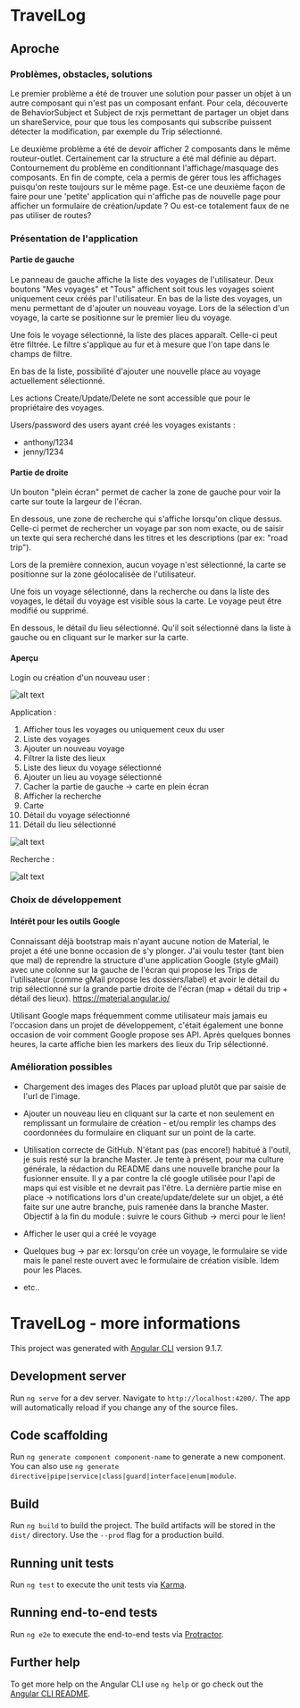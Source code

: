 # TravelLog

## Aproche

### Problèmes, obstacles, solutions
Le premier problème a été de trouver une solution pour passer un objet à un autre composant qui n'est pas un composant enfant. 
Pour cela, découverte de BehaviorSubject et Subject de rxjs permettant de partager un objet dans un shareService, pour que tous les composants qui subscribe puissent détecter la modification, par exemple du Trip sélectionné. 

Le deuxième problème a été de devoir afficher 2 composants dans le même routeur-outlet. Certainement car la structure a été mal définie au départ. 
Contournement du problème en conditionnant l'affichage/masquage des composants. 
En fin de compte, cela a permis de gérer tous les affichages puisqu'on reste toujours sur le même page. 
Est-ce une deuxième façon de faire pour une 'petite' application qui n'affiche pas de nouvelle page pour afficher un formulaire de création/update ? Ou est-ce totalement faux de ne pas utiliser de routes?



### Présentation de l'application
#### Partie de gauche 
Le panneau de gauche affiche la liste des voyages de l'utilisateur. 
Deux boutons "Mes voyages" et "Tous" affichent soit tous les voyages soient uniquement ceux créés par l'utilisateur. 
En bas de la liste des voyages, un menu permettant de d'ajouter un nouveau voyage. 
Lors de la sélection d'un voyage, la carte se positionne sur le premier lieu du voyage. 


Une fois le voyage sélectionné, la liste des places apparaît. 
Celle-ci peut être filtrée. Le filtre s'applique au fur et à mesure que l'on tape dans le champs de filtre. 

En bas de la liste, possibilité d'ajouter une nouvelle place au voyage actuellement sélectionné. 

Les actions Create/Update/Delete ne sont accessible que pour le propriétaire des voyages. 

Users/password des users ayant créé les voyages existants : 
 - anthony/1234
 - jenny/1234


#### Partie de droite 

Un bouton "plein écran" permet de cacher la zone de gauche pour voir la carte sur toute la largeur de l'écran. 

En dessous, une zone de recherche qui s'affiche lorsqu'on clique dessus. 
Celle-ci permet de rechercher un voyage par son nom exacte, ou de saisir un texte qui sera recherché dans les titres et les descriptions (par ex: "road trip").  

Lors de la première connexion, aucun voyage n'est sélectionné, la carte se positionne sur la zone géolocalisée de l'utilisateur. 

Une fois un voyage sélectionné, dans la recherche ou dans la liste des voyages, le détail du voyage est visible sous la carte. Le voyage peut être modifié ou supprimé. 

En dessous, le détail du lieu sélectionné. Qu'il soit sélectionné dans la liste à gauche ou en cliquant sur le marker sur la carte. 


#### Aperçu 

Login ou création d'un nouveau user : 

![alt text](https://github.com/toshyjoe/travel-log/blob/master/src/assets/img/screenshot_connect.jpg)


Application :

1. Afficher tous les voyages ou uniquement ceux du user
2. Liste des voyages
3. Ajouter un nouveau voyage
4. Filtrer la liste des lieux
5. Liste des lieux du voyage sélectionné
6. Ajouter un lieu au voyage sélectionné
7. Cacher la partie de gauche -> carte en plein écran
8. Afficher la recherche
9. Carte
10. Détail du voyage sélectionné
11. Détail du lieu sélectionné

![alt text](https://github.com/toshyjoe/travel-log/blob/master/src/assets/img/screenshot_app.jpg)


Recherche : 

![alt text](https://github.com/toshyjoe/travel-log/blob/master/src/assets/img/screenshot_search.jpg)







### Choix de développement
#### Intérêt pour les outils Google
Connaissant déjà bootstrap mais n'ayant aucune notion de Material, le projet a été une bonne occasion de s'y plonger. 
J'ai voulu tester (tant bien que mal) de reprendre la structure d'une application Google (style gMail) avec  une colonne sur la gauche de l'écran qui propose les Trips de l'utilisateur (comme gMail propose les dossiers/label) et avoir le détail du trip sélectionné sur la grande partie droite de l'écran (map + détail du trip + détail des lieux). 
https://material.angular.io/

Utilisant Google maps fréquemment comme utilisateur mais jamais eu l'occasion dans un projet de développement, c'était également une bonne occasion de voir comment Google propose ses API. 
Après quelques bonnes heures, la carte affiche bien les markers des lieux du Trip sélectionné. 

### Amélioration possibles
- Chargement des images des Places par upload plutôt que par saisie de l'url de l'image. 

- Ajouter un nouveau lieu en cliquant sur la carte et non seulement en remplissant un formulaire de création - et/ou remplir les champs des coordonnées du formulaire en cliquant sur un point de la carte. 

- Utilisation correcte de GitHub. 
N'étant pas (pas encore!) habitué à l'outil, je suis resté sur la branche Master. Je tente à présent, pour ma culture générale, la rédaction du README dans une nouvelle branche pour la fusionner ensuite. 
Il y a par contre la clé google utilisée pour l'api de maps qui est visible et ne devrait pas l'être. 
La dernière partie mise en place -> notifications lors d'un create/update/delete sur un objet, a été faite sur une autre branche, puis ramenée dans la branche Master. 
Objectif à la fin du module : suivre le cours Github -> merci pour le lien! 

- Afficher le user qui a créé le voyage

- Quelques bug -> par ex: lorsqu'on crée un voyage, le formulaire se vide mais le panel reste ouvert avec le formulaire de création visible. Idem pour les Places. 

- etc.. 


# TravelLog - more informations

This project was generated with [Angular CLI](https://github.com/angular/angular-cli) version 9.1.7.

## Development server

Run `ng serve` for a dev server. Navigate to `http://localhost:4200/`. The app will automatically reload if you change any of the source files.

## Code scaffolding

Run `ng generate component component-name` to generate a new component. You can also use `ng generate directive|pipe|service|class|guard|interface|enum|module`.

## Build

Run `ng build` to build the project. The build artifacts will be stored in the `dist/` directory. Use the `--prod` flag for a production build.

## Running unit tests

Run `ng test` to execute the unit tests via [Karma](https://karma-runner.github.io).

## Running end-to-end tests

Run `ng e2e` to execute the end-to-end tests via [Protractor](http://www.protractortest.org/).

## Further help

To get more help on the Angular CLI use `ng help` or go check out the [Angular CLI README](https://github.com/angular/angular-cli/blob/master/README.md).
